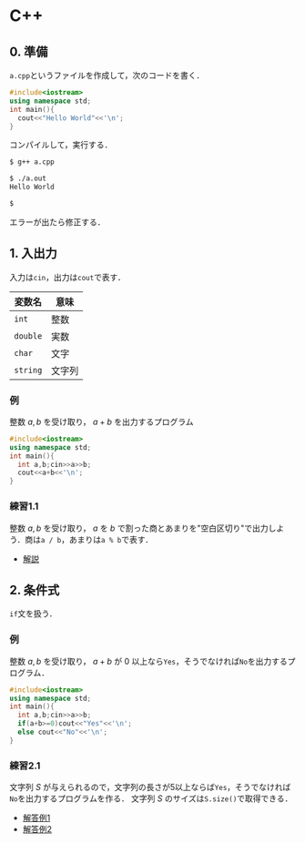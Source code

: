 <script type="text/x-mathjax-config">MathJax.Hub.Config({tex2jax:{inlineMath:[['\$','\$'],['\\(','\\)']],processEscapes:true},CommonHTML: {matchFontHeight:false}});</script>
<script type="text/javascript" async src="https://cdnjs.cloudflare.com/ajax/libs/mathjax/2.7.1/MathJax.js?config=TeX-MML-AM_CHTML"></script>

# C++

## 0. 準備

`a.cpp`というファイルを作成して，次のコードを書く．

```cpp
#include<iostream>
using namespace std;
int main(){
  cout<<"Hello World"<<'\n';
}

```

コンパイルして，実行する．
```bash
$ g++ a.cpp

$ ./a.out
Hello World

$ 
```

エラーが出たら修正する．

## 1. 入出力
入力は`cin`，出力は`cout`で表す．

|変数名|意味|
|----|----|
|`int`|整数|
|`double`|実数|
|`char`|文字|
|`string`|文字列|

### 例

整数 $a,b$ を受け取り， $a+b$ を出力するプログラム

```cpp
#include<iostream>
using namespace std;
int main(){
  int a,b;cin>>a>>b;
  cout<<a+b<<'\n';
}

```

### 練習1.1

整数 $a, b$ を受け取り， $a$ を $b$ で割った商とあまりを"空白区切り"で出力しよう．商は`a / b`，あまりは`a % b`で表す．

- [解説](ans01/01.md)

## 2. 条件式

`if`文を扱う．

### 例

整数 $a,b$ を受け取り， $a+b$ が $0$ 以上なら`Yes`，そうでなければ`No`を出力するプログラム．

```cpp
#include<iostream>
using namespace std;
int main(){
  int a,b;cin>>a>>b;
  if(a+b>=0)cout<<"Yes"<<'\n';
  else cout<<"No"<<'\n';
}

```

### 練習2.1

文字列 $S$ が与えられるので，文字列の長さが5以上ならば`Yes`，そうでなければ`No`を出力するプログラムを作る．
文字列 $S$ のサイズは`S.size()`で取得できる．

- [解答例1](ans02/01.md)
- [解答例2](ans02/02.md)